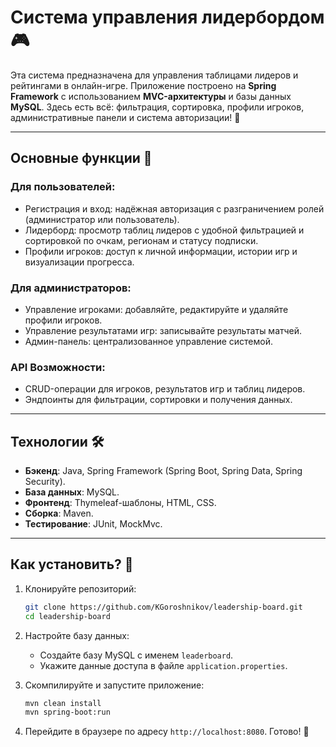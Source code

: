 # Система управления лидербордом 🎮

Эта система предназначена для управления таблицами лидеров и рейтингами в онлайн-игре. Приложение построено на **Spring Framework** с использованием **MVC-архитектуры** и базы данных **MySQL**. Здесь есть всё: фильтрация, сортировка, профили игроков, административные панели и система авторизации! 🚀

---

## Основные функции 🌟

### Для пользователей:
- Регистрация и вход: надёжная авторизация с разграничением ролей (администратор или пользователь).
- Лидерборд: просмотр таблиц лидеров с удобной фильтрацией и сортировкой по очкам, регионам и статусу подписки.
- Профили игроков: доступ к личной информации, истории игр и визуализации прогресса.

### Для администраторов:
- Управление игроками: добавляйте, редактируйте и удаляйте профили игроков.
- Управление результатами игр: записывайте результаты матчей.
- Админ-панель: централизованное управление системой.

### API Возможности:
- CRUD-операции для игроков, результатов игр и таблиц лидеров.
- Эндпоинты для фильтрации, сортировки и получения данных.

---

## Технологии 🛠️

- **Бэкенд**: Java, Spring Framework (Spring Boot, Spring Data, Spring Security).
- **База данных**: MySQL.
- **Фронтенд**: Thymeleaf-шаблоны, HTML, CSS.
- **Сборка**: Maven.
- **Тестирование**: JUnit, MockMvc.

---

## Как установить? 🤔

1. Клонируйте репозиторий:
   ```bash
   git clone https://github.com/KGoroshnikov/leadership-board.git
   cd leadership-board
   ```

2. Настройте базу данных:
   - Создайте базу MySQL с именем `leaderboard`.
   - Укажите данные доступа в файле `application.properties`.

3. Скомпилируйте и запустите приложение:
   ```bash
   mvn clean install
   mvn spring-boot:run
   ```

4. Перейдите в браузере по адресу `http://localhost:8080`. Готово! 🎉
